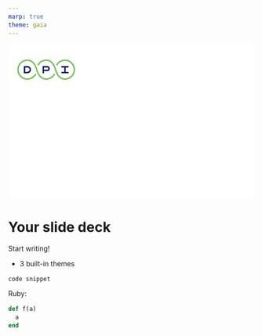 ```yaml
---
marp: true
theme: gaia
---
```

![bg](https://github.com/DPI-2024/marp-101/blob/main/DPI_bg%20_wh_zoom.png)


# Your slide deck

Start writing!
- 3 built-in themes

```
code snippet
```
Ruby:
```ruby
def f(a)
  a
end
```
